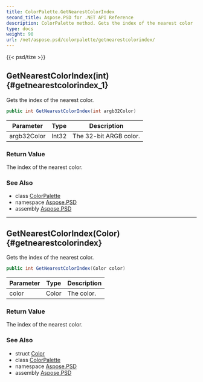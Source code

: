 ```yaml
---
title: ColorPalette.GetNearestColorIndex
second_title: Aspose.PSD for .NET API Reference
description: ColorPalette method. Gets the index of the nearest color
type: docs
weight: 90
url: /net/aspose.psd/colorpalette/getnearestcolorindex/
---
```

{{< psd/tize >}}
## GetNearestColorIndex(int) {#getnearestcolorindex_1}

Gets the index of the nearest color.

```csharp
public int GetNearestColorIndex(int argb32Color)
```

| Parameter | Type | Description |
| --- | --- | --- |
| argb32Color | Int32 | The 32-bit ARGB color. |

### Return Value

The index of the nearest color.

### See Also

* class [ColorPalette](../)
* namespace [Aspose.PSD](../../../aspose.psd/)
* assembly [Aspose.PSD](../../../)

---

## GetNearestColorIndex(Color) {#getnearestcolorindex}

Gets the index of the nearest color.

```csharp
public int GetNearestColorIndex(Color color)
```

| Parameter | Type | Description |
| --- | --- | --- |
| color | Color | The color. |

### Return Value

The index of the nearest color.

### See Also

* struct [Color](../../color/)
* class [ColorPalette](../)
* namespace [Aspose.PSD](../../../aspose.psd/)
* assembly [Aspose.PSD](../../../)


